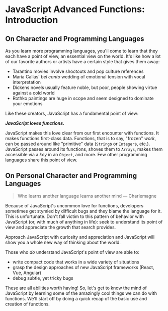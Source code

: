 # JavaScript Advanced Functions: Introduction

## On Character and Programming Languages

As you learn more programming languages, you'll come to learn that they each
have a point of view, an essential view on the world. It's like how a lot of
our favorite authors or artists have a certain style that gives them away:

* Tarantino movies involve shootouts and pop culture references
* Maria Callas' _bel canto_ wedding of emotional tension with vocal
  interpretation
* Dickens novels usually feature noble, but poor, people showing virtue against
  a cold world
* Rothko paintings are huge in scope and seem designed to dominate your
  emotions

Like these creators, JavaScript has a fundamental point of view:

***JavaScript loves functions.***

JavaScript makes this love clear from our first encounter with functions.  It
makes functions first-class data. Functions, that is to say, "frozen" _work_,
can be passed around like "primitive" data (`String`s or `Integer`s, etc.).
JavaScript passes around its functions, shoves them to `Arrays`, makes them
accessible via a _key_ in an `Object`, and more.  Few other programming
languages share this point of view.

## On Personal Character and Programming Languages

> Who learns another language learns another mind &mdash; Charlemagne

Because of JavaScript's uncommon love for functions, developers sometimes get
stymied by difficult bugs and they blame the language for it. This is
unfortunate. Don't fall victim to this pattern of behavior with JavaScript (or,
with much of anything in life): seek to understand its point of view and
appreciate the growth that search provides.

Approach JavaScript with curiosity and appreciation and JavaScript will show
you a whole new way of thinking about the world.

Those who _do_ understand JavaScript's point of view are able to:

* write compact code that works in a wide variety of situations
* grasp the design approaches of new JavaScript frameworks (React, Vue,
  Angular)
* debug subtle, yet tricky bugs

These are all abilities worth having!  So, let's get to know the mind of
JavaScript by learning some of the amazingly cool things we can do with
functions. We'll start off by doing a quick recap of the basic use and creation
of functions.
